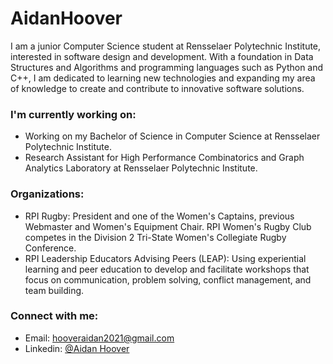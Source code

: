 # AidanHoover
I am a junior Computer Science student at Rensselaer Polytechnic Institute, interested in software design and development. With a foundation in Data Structures and Algorithms and programming languages such as Python and C++, I am dedicated to learning new technologies and expanding my area of knowledge to create and contribute to innovative software solutions. 

### I'm currently working on:
- Working on my Bachelor of Science in Computer Science at Rensselaer Polytechnic Institute.
- Research Assistant for High Performance Combinatorics and Graph Analytics Laboratory at Rensselaer Polytechnic Institute.

### Organizations:
- RPI Rugby: President and one of the Women's Captains, previous Webmaster and Women's Equipment Chair. RPI Women's Rugby Club competes in the Division 2 Tri-State Women's Collegiate Rugby Conference.
- RPI Leadership Educators Advising Peers (LEAP): Using experiential learning and peer education to develop and facilitate workshops that focus on communication, problem solving, conflict management, and team building.

### Connect with me:
- Email: hooveraidan2021@gmail.com
- Linkedin: [@Aidan Hoover](https://www.linkedin.com/in/aidan-hoover/)
